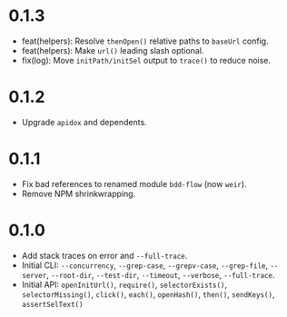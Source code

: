 # 0.1.3

* feat(helpers): Resolve `thenOpen()` relative paths to `baseUrl` config.
* feat(helpers): Make `url()` leading slash optional.
* fix(log): Move `initPath/initSel` output to `trace()` to reduce noise.

# 0.1.2

* Upgrade `apidox` and dependents.

# 0.1.1

* Fix bad references to renamed module `bdd-flow` (now `weir`).
* Remove NPM shrinkwrapping.

# 0.1.0

* Add stack traces on error and `--full-trace`.
* Initial CLI: `--concurrency`, `--grep-case`, `--grepv-case`, `--grep-file`, `--server`, `--root-dir`, `--test-dir`, `--timeout`, `--verbose`, `--full-trace`.
* Initial API: `openInitUrl()`, `require()`, `selectorExists()`, `selectorMissing()`, `click()`, `each()`, `openHash()`, `then()`, `sendKeys()`, `assertSelText()`
